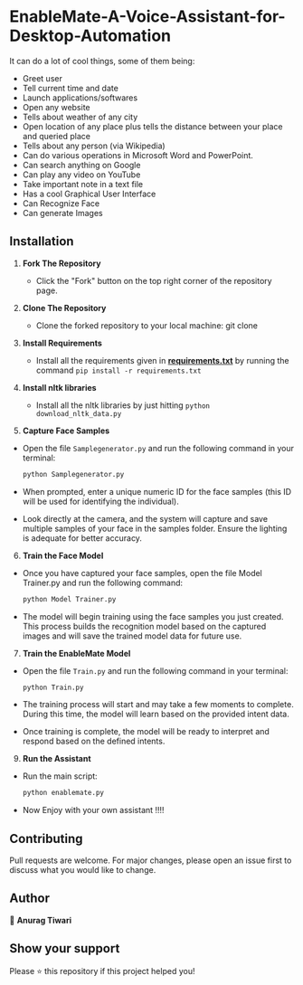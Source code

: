 # EnableMate-A-Voice-Assistant-for-Desktop-Automation

It can do a lot of cool things, some of them being:

- Greet user
- Tell current time and date
- Launch applications/softwares 
- Open any website
- Tells about weather of any city
- Open location of any place plus tells the distance between your place and queried place
- Tells about any person (via Wikipedia)
- Can do various operations in Microsoft Word and PowerPoint.
- Can search anything on Google 
- Can play any video on YouTube
- Take important note in a text file
- Has a cool Graphical User Interface
- Can Recognize Face
- Can generate Images

## Installation
1. **Fork The Repository**
   - Click the "Fork" button on the top right corner of the repository page.
   
2. **Clone The Repository**
   - Clone the forked repository to your local machine:
     git clone <URL>
     
3. **Install Requirements**
   - Install all the requirements given in **[requirements.txt](https://github.com/Anuurag2318/EnableMate-A-Voice-Assistant-for-Desktop-Automation/EnableMate/requirements.txt)** by running the command `pip install -r requirements.txt`
     
4. **Install nltk libraries**  
   - Install all the nltk libraries by just hitting ``` python download_nltk_data.py ```

5. **Capture Face Samples**
- Open the file ```Samplegenerator.py``` and run the following command in your terminal:
  
  ```bash
  python Samplegenerator.py
  ```
- When prompted, enter a unique numeric ID for the face samples (this ID will be used for identifying the individual).
- Look directly at the camera, and the system will capture and save multiple samples of your face in the samples folder. Ensure the lighting is adequate for better accuracy.

6. **Train the Face Model**
- Once you have captured your face samples, open the file Model Trainer.py and run the following command:

  ```bash
  python Model Trainer.py
  ```

- The model will begin training using the face samples you just created. This process builds the recognition model based on the captured images and will save the trained model data for future use.

7. **Train the EnableMate Model**

- Open the file ```Train.py``` and run the following command in your terminal:

  ```bash
  python Train.py
  ```

- The training process will start and may take a few moments to complete. During this time, the model will learn based on the provided intent data.
- Once training is complete, the model will be ready to interpret and respond based on the defined intents.

9. **Run the Assistant**
  - Run the main script:

    ```bash
    python enablemate.py
    ```
    
  - Now Enjoy with your own assistant !!!!

## Contributing

Pull requests are welcome. For major changes, please open an issue first to discuss what you would like to change.

## Author

👤 **Anurag Tiwari**

## Show your support

Please ⭐️ this repository if this project helped you!
